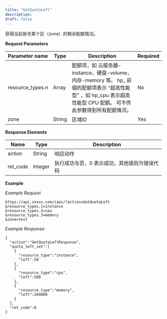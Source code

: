 ```yaml
---
title: "GetQuotaLeft"
description: 
draft: false
---
```




获得当前账号某个区（zone）的剩余配额情况。

**Request Parameters**

| Parameter name | Type | Description | Required |
| --- | --- | --- | --- |
| resource_types.n | Array | 配额项，如 云服务器-instance，硬盘-volume，内存-memory 等。 hp_ 前缀的配额项表示 “超高性能型” ，如 hp_cpu 表示超高性能型 CPU 配额。 可不传此参数得到所有配额情况。 | No |
| zone | String | 区域ID | Yes |

**Response Elements**

| Name | Type | Description |
| --- | --- | --- |
| action | String | 响应动作 |
| ret_code | Integer | 执行成功与否，0 表示成功，其他值则为错误代码 |

**Example**

_Example Request_

```
https://api.xxxxx.com/iaas/?action=GetQuotaLeft
&resource_types.1=instance
&resource_types.2=cpu
&resource_types.3=memory
&zone=test
```

_Example Response_:

```
{
  "action":"GetQuotaLeftResponse",
  "quota_left_set":[
    {
      "resource_type":"instance",
      "left":50
    },
    {
      "resource_type":"cpu",
      "left":500
    },
    {
      "resource_type":"memory",
      "left":204800
    }
  ],
  "ret_code":0
}
```
